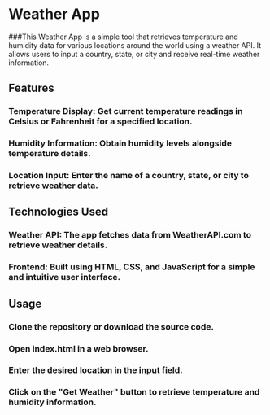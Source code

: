 # Weather App

###This Weather App is a simple tool that retrieves temperature and humidity data for various locations around the world using a weather API. It allows users to input a country, state, or city and receive real-time weather information.

## Features

### Temperature Display: Get current temperature readings in Celsius or Fahrenheit for a specified location.
### Humidity Information: Obtain humidity levels alongside temperature details.
### Location Input: Enter the name of a country, state, or city to retrieve weather data.

## Technologies Used

### Weather API: The app fetches data from WeatherAPI.com to retrieve weather details.
### Frontend: Built using HTML, CSS, and JavaScript for a simple and intuitive user interface.

## Usage

### Clone the repository or download the source code.
### Open index.html in a web browser.
### Enter the desired location in the input field.
### Click on the "Get Weather" button to retrieve temperature and humidity information.
